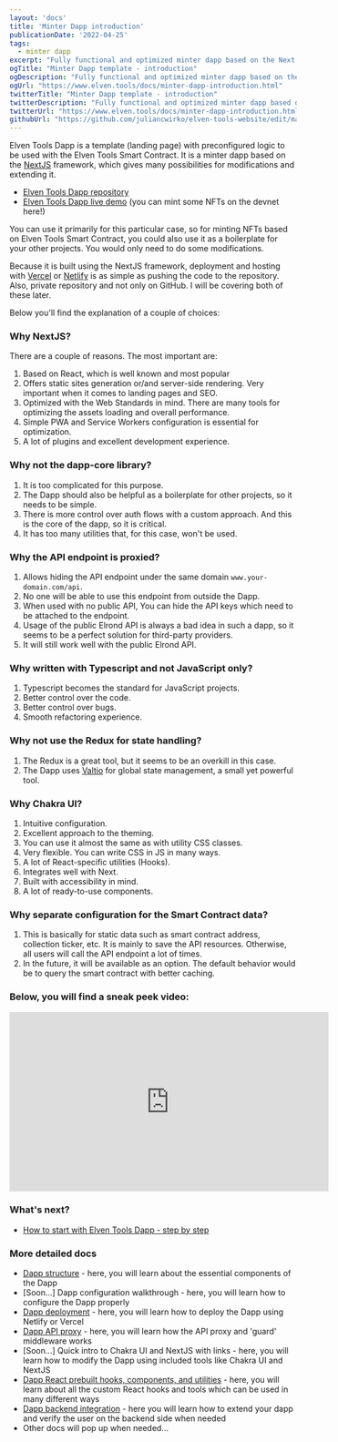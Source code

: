 ```yaml
---
layout: 'docs'
title: 'Minter Dapp introduction'
publicationDate: '2022-04-25'
tags:
  - minter dapp
excerpt: "Fully functional and optimized minter dapp based on the Next framework, integrated with Elven Tools Smart Contract."
ogTitle: "Minter Dapp template - introduction"
ogDescription: "Fully functional and optimized minter dapp based on the Next framework, integrated with Elven Tools Smart Contract."
ogUrl: "https://www.elven.tools/docs/minter-dapp-introduction.html"
twitterTitle: "Minter Dapp template - introduction"
twitterDescription: "Fully functional and optimized minter dapp based on the Next framework, integrated with Elven Tools Smart Contract."
twitterUrl: "https://www.elven.tools/docs/minter-dapp-introduction.html"
githubUrl: "https://github.com/juliancwirko/elven-tools-website/edit/main/src/docs/minter-dapp-introduction.md"
---
```


Elven Tools Dapp is a template (landing page) with preconfigured logic to be used with the Elven Tools Smart Contract. It is a minter dapp based on the [NextJS](https://nextjs.org/) framework, which gives many possibilities for modifications and extending it.

- [Elven Tools Dapp repository](https://github.com/ElvenTools/elven-tools-dapp)
- [Elven Tools Dapp live demo](https://dapp-demo.elven.tools/) (you can mint some NFTs on the devnet here!)

You can use it primarily for this particular case, so for minting NFTs based on Elven Tools Smart Contract, you could also use it as a boilerplate for your other projects. You would only need to do some modifications.

Because it is built using the NextJS framework, deployment and hosting with [Vercel](https://vercel.com/) or [Netlify](https://www.netlify.com/) is as simple as pushing the code to the repository. Also, private repository and not only on GitHub. I will be covering both of these later.

Below you'll find the explanation of a couple of choices:

### Why NextJS?

There are a couple of reasons. The most important are:

1. Based on React, which is well known and most popular
2. Offers static sites generation or/and server-side rendering. Very important when it comes to landing pages and SEO.
3. Optimized with the Web Standards in mind. There are many tools for optimizing the assets loading and overall performance.
4. Simple PWA and Service Workers configuration is essential for optimization.
5. A lot of plugins and excellent development experience.

### Why not the dapp-core library?

1. It is too complicated for this purpose.
2. The Dapp should also be helpful as a boilerplate for other projects, so it needs to be simple.
3. There is more control over auth flows with a custom approach. And this is the core of the dapp, so it is critical.
4. It has too many utilities that, for this case, won't be used.

### Why the API endpoint is proxied?

1. Allows hiding the API endpoint under the same domain `www.your-domain.com/api`.
2. No one will be able to use this endpoint from outside the Dapp.
3. When used with no public API, You can hide the API keys which need to be attached to the endpoint.
4. Usage of the public Elrond API is always a bad idea in such a dapp, so it seems to be a perfect solution for third-party providers.
5. It will still work well with the public Elrond API.

### Why written with Typescript and not JavaScript only?

1. Typescript becomes the standard for JavaScript projects.
2. Better control over the code.
3. Better control over bugs.
4. Smooth refactoring experience.

### Why not use the Redux for state handling?

1. The Redux is a great tool, but it seems to be an overkill in this case.
2. The Dapp uses [Valtio](https://valtio.pmnd.rs/) for global state management, a small yet powerful tool.

### Why Chakra UI?

1. Intuitive configuration.
2. Excellent approach to the theming.
3. You can use it almost the same as with utility CSS classes.
4. Very flexible. You can write CSS in JS in many ways.
5. A lot of React-specific utilities (Hooks).
6. Integrates well with Next.
7. Built with accessibility in mind.
8. A lot of ready-to-use components.

### Why separate configuration for the Smart Contract data?

1. This is basically for static data such as smart contract address, collection ticker, etc. It is mainly to save the API resources. Otherwise, all users will call the API endpoint a lot of times.
2. In the future, it will be available as an option. The default behavior would be to query the smart contract with better caching.

### Below, you will find a sneak peek video:

<div class="embeded-media-container">
  <iframe width="560" height="315" src="https://www.youtube.com/embed/ATSxD3mD4dc" title="YouTube video player" frameborder="0" allow="accelerometer; autoplay; clipboard-write; encrypted-media; gyroscope; picture-in-picture" allowfullscreen></iframe>
</div>

### What's next?
- [How to start with Elven Tools Dapp - step by step](/docs/how-to-start-with-the-dapp.html)

### More detailed docs

- [Dapp structure](/docs/dapp-structure.html) - here, you will learn about the essential components of the Dapp
- [Soon...] Dapp configuration walkthrough - here, you will learn how to configure the Dapp properly
- [Dapp deployment](/docs/dapp-deployment.html) - here, you will learn how to deploy the Dapp using Netlify or Vercel
- [Dapp API proxy](/docs/dapp-api-proxy.html) - here, you will learn how the API proxy and 'guard' middleware works
- [Soon...] Quick intro to Chakra UI and NextJS with links - here, you will learn how to modify the Dapp using included tools like Chakra UI and NextJS
- [Dapp React prebuilt hooks, components, and utilities](/docs/dapp-react-hooks-and-components.html) - here, you will learn about all the custom React hooks and tools which can be used in many different ways
- [Dapp backend integration](/docs/dapp-backend-integration.html) - here you will learn how to extend your dapp and verify the user on the backend side when needed
- Other docs will pop up when needed...
